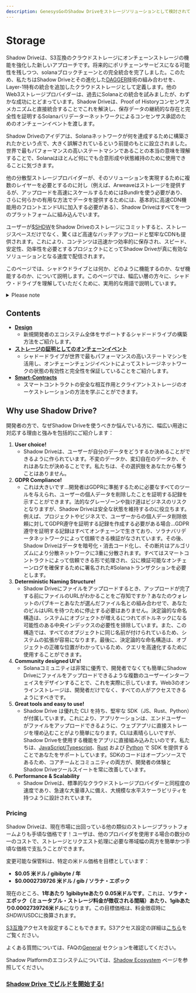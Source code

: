 ```yaml
---
description: GenesysGoのShadow Driveをストレージソリューションとして検討されている方向けの資料です。
---
```


# Storage

Shadow Driveは、S3互換のクラウドストレージにオンチェーンストレージの機能を強化した新しいアプローチです。将来的にポリチェーンサービスになる可能性を残しつつ、solanaブロックチェーンとの完全統合を完了しました。このため、私たちはShadow Driveとその進化した[DAGGER](../dagger.md)技術の組み合わせを、Layer-1特有の統合を追加したクラウドストレージとして定義します。他のWeb3ストレージプロバイダーは、過去にSolanaとの統合を試みましたが、わずかな成功にとどまっています。Shadow Driveは、Proof of Historyコンセンサスメカニズムと直接統合することでこれを解決し、保存データの継続的な存在と完全性を証明するSolanaバリデーターネットワークによるコンセンサス承認のためのオンチェーンイベントを渡します。

Shadow Driveのアイデアは、Solanaネットワークが何を達成するために構築されたかという点で、大きく誤解されているという前提のもとに設立されました。世界で最もパフォーマンスの高いステートマシンであることの本当の意味を理解することで、Solanaはほとんど何にでも合意形成や状態維持のために使用できることに気づきます。

他の分散型ストレージプロバイダーが、そのソリューションを実現するために複数のレイヤーを必要とするのに対し（例えば、Arweaveはストレージを提供するが、アップロードを高速にスケールするためにはBundlrを使う必要があり、さらに何らかの有用な方法でデータを提供するためには、基本的に高速CDN機能用のフロントエンドUIに加入する必要がある）、Shadow Driveはすべてを一つのプラットフォームに組み込んでいます。

ユーザーが[$SHDW](https://docs.shadow.cloud/reference/shdw-token)をShadow Driveのストレージにコミットすると、ストレージスペースだけでなく、驚くほど高速なバッチアップロードと堅牢なCDNも提供されます。これにより、コンテンツは迅速かつ効率的に保存され、スピード、安定性、効率性を必要とするプロジェクトにとってShadow Driveが真に有効なソリューションとなる速度で配信されます。

このページでは、シャドウドライブとは何か、どのように機能するのか、なぜ機能するのか、について説明します。このページでは、幅広い層の方々に、シャドウ・ドライブを理解していただくために、実用的な用語で説明しています。

<details>

<summary>Please note</summary>

_この資料は、GenesysGoとSolanaのアーキテクチャ全体に関する基本的な知識を前提としています。Solanaのアーキテクチャに詳しくない場合は、Solanaバリデーターがどのように "Account State" を保存するか、 "AccountsDB" とは何か、そして "on-chain accounts" の作成には何が必要かについて時間をかけて学ぶことを強くお勧めします。SolanaのDiscord（discord.gg/Solana）を見て、dev-resourcesチャンネルをチェックして、もっと勉強してください。_

</details>

## **Contents**

* [**Design**](design.md)
  * 新規開発者のエコシステム全体をサポートするシャドードライブの構築方法をご紹介します。
* [**ストレージの証明としてのオンチェーンイベント**](on-chain-proofs.md)
  * シャドードライブが世界で最もパフォーマンスの高いステートマシンを活用し、オンチェーンチェンジイベントによってストレージネットワークの状態の有効性と完全性を保証していることをご紹介します。
* [**Smart-Contracts**](smart-contracts.md)
  * スマートコントラクトの安全な相互作用とクライアントストレージのオーケストレーションの方法を学ぶことができます。

## **Why use Shadow Drive?**

開発者の方で、なぜShadow Driveを使うべきか悩んでいる方に、幅広い用途に対応する理由と強みを包括的にご紹介します：

1. **User choice!**
   * Shadow Driveは、ユーザーが自分のデータをどうするか決めることができるように作られています。不変のデータか、変幻自在のデータか、それはあなたが決めることです。私たちは、その選択肢をあなたから奪うことはありません。
2. **GDPR Compliance!**
   * これは大きいです...開発者はGDPRに準拠するために必要なすべてのツールを与えられ、ユーザーの個人データを削除したことを証明する記録を示すことができます。法的なグレーゾーンや抜け道はビジネスのリスクとなりますが、Shadow Driveは安全な状態を維持するのに役立ちます。例えば、プロジェクトやビジネスで、ユーザーからの個人データ削除依頼に対してGDPR遵守を証明する記録を作成する必要がある場合...GDPR遵守を証明する記録はすべてオンチェーンで生きており、ソラナバリデータネットワークによって信頼できる検証がなされています。その後、Shadow Driveはデータを暗号化・消去コード化し、その断片はアルゴリズムにより分散ネットワークに3重に分散されます。すべてはスマートコントラクトによって信頼できる形で処理され、公に検証可能なオンチェーンログを確保するために署名された#Solanaトランザクションを必要とします。
3. **Deterministic Naming Structure!**
   * Shadow Driveにファイルをアップロードするとき、アップロードが完了する前にファイルのURLがわかることをご存知ですか？あなたのウォレットのパブキーとあなたが選んだファイル名との組み合わせで、あなたのビルはURLを待つために停止する必要はありません。決定論的な命名構造は、システムにオブジェクトが増えるにつれてボトルネックになる可能性のある中央インデックスの必要性を排除しています。また、この構造では、すべてのオブジェクトに同じ名前が付けられているため、システムの拡張が容易になります。最後に、決定論的な命名構造は、オブジェクトの正確な位置がわかっているため、クエリを高速化するために使用することができます。
4. **Community designed UI's!**
   * Solanaコミュニティは非常に優秀で、開発者でなくても簡単にShadow Driveにファイルをアップロードできるような複数のユーザーインターフェイスをデザインすることで、これを実際に示しています。Web3のオンラインストレージは、開発者だけでなく、すべての人がアクセスできるようにすべきです。
5. **Great tools and easy to use!**
   * Shadow Drive は優れた CLI を持ち、堅牢な SDK（JS、Rust、Python）が付属しています。これにより、アプリケーションは、エンドユーザーがファイルをアップロードできるように、ウェブアプリに直接ストレージを埋め込むことがより簡単になります。CLIは素晴らしいですが、Shadow Driveを使用する機能をアプリに直接組み込みたいのです。私たちは、[JavaScript/Typescript](../../build/shadow-drive/sdk-javascript.md)、[Rust](../../build/shadow-drive/sdk-rust.md) および [Python](../../build/shadow-drive/sdk-python.md) で SDK を提供することであなたをサポートしています。SDKのコードはオープンソースであるため、コアチームとコミュニティの両方が、開発者の体験とShadow Driveツールスイートを常に改善しています。
6. **Performance & Scalability**
   * Shadow Driveは、標準的なクラウドストレージプロバイダーと同程度の速度であり、急速な大量導入に備え、大規模な水平スケーラビリティを持つように設計されています。

### Pricing

Shadow Driveは、現在市場に出回っている他の類似のストレージプラットフォームよりも手頃な価格です！ユーザは、他のプロバイダを使用する場合の数分の一のコストで、ストレージとリクエスト処理に必要な帯域幅の両方を簡単かつ手頃な価格で支払うことができます。

変更可能な保管料は、特定の米ドル価格を目標としています：

* **$0.05 米ドル / gibibyte / 年**
* **$0.0002739726 米ドル / gib / ソラナ・エポック**

現在のところ、**1年あたり 1gibibyteあたり 0.05米ドルです**。これは、**ソラナ・エポック（ミュータブル・ストレージ料金が徴収される間隔）あたり、1gibあたり0.0002739726米ドル**になります。この目標価格は、料金徴収時に$SHDW/$USDCに換算されます。

[S3互換](https://docs.shadow.cloud/build/s3-compatible-client-access)アクセスを設定することもできます。S3アクセス設定の詳細は[こちら](https://docs.shadow.cloud/build/s3-compatible-client-access)をご覧ください。


よくある質問については、FAQの[General](../../build/shadow-drive/support-and-faq.md) セクションを確認してください。

Shadow Platformのエコシステムについては、[Shadow Ecosystem](https://docs.shadow.cloud/build/community-maintained-uis) ページを参照してください。

### [**Shadow Drive でビルドを開始する!**](../../build/shadow-drive/)
